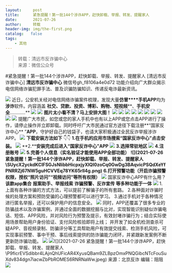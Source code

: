 ```yaml
---
layout:     post
title:      紧急提醒！第一批144个涉诈APP，赶快卸载、举报、转发、提醒家人
date:       2021-07-26
author:     转载
header-img: img/the-first.png
catalog:   false
tags:
    - 其他
---
```


<blockquote><p>转载：清远市反诈骗中心<br>
来源：微信公众号</p></blockquote>

#紧急提醒！第一批144个涉诈APP，赶快卸载、举报、转发、提醒家人
[清远市反诈骗中心]
**清远市反诈骗中心**
微信号gh_f8106a4e0d72
功能介绍向广大群众揭示电信网络诈骗犯罪手法、普及识骗防骗知识、传递反电诈最新资讯。

![]({{site.baseurl}}/postimg/3CxTSiafadcic5zyXUfbXLUClzlpaoknCpV4bErPg2kuuS97hoJJbNCtFOVZ9X0j5W26HDaregC5kibiaLGl8CPr9A.gif)
近日，公安机关经对电信网络诈骗案件梳理，发现大量**仿冒****手机APP**均为**涉诈**软件。内容涵盖
**社交、贷款、投资、博彩、购物、短视频****、****手机安全****…………**
![]({{site.baseurl}}/postimg/g6clG0PmrmS16kXrTJVicGWibuL9Cm5UWr6KPFsqRF8xYanlozaYNwG3VWbr5EPj9qaXEibgVGGYqAvK3ZopduP8Q.png)
![]({{site.baseurl}}/postimg/6icvibIkAe9v8kwRKibbRoIJp9PHk1pQEWMnFaicLMdt9mxlqoUmW6Go7V0F4tsS38f3UBdpj5Lr27Q2Fl7NQQw2zg.gif)
**图片太小看不清？马上安排大图！**
![]({{site.baseurl}}/postimg/6icvibIkAe9v8kwRKibbRoIJp9PHk1pQEWM6UvlQ8pTFyGPV7vmACCSsbURbo2Dm43T6GnPzEN6uxkcI0LXqzCAJg.gif)
![]({{site.baseurl}}/postimg/g6clG0PmrmS16kXrTJVicGWibuL9Cm5UWrgW8oxr9TiboRRicMaZ9hYzzufL1W8sgf9OmBgSJUK3Ay7FbibicOfgiaQKg.png)
![]({{site.baseurl}}/postimg/g6clG0PmrmS16kXrTJVicGWibuL9Cm5UWrDvOpbmLBZHLnno6aaUxjZbExJyPHUXXicXYVLeD9icweZx1E9p4gqmgA.png)
![]({{site.baseurl}}/postimg/g6clG0PmrmS16kXrTJVicGWibuL9Cm5UWr5CdC37kibIsXu21ZABuhkMl223AAXQbrUXwPJH8aYaBHZsDkXBXlSRQ.png)
![]({{site.baseurl}}/postimg/g6clG0PmrmS16kXrTJVicGWibuL9Cm5UWrQKsKQyr8mVTnWTUFcicrHftFO5gg3QSb6bFKG2Kp0o1aibvt5CrBpibFw.png)
![]({{site.baseurl}}/postimg/g6clG0PmrmS16kXrTJVicGWibuL9Cm5UWrlIHiaFY6V93QynktEdiaGN2sU93nzhricLic6Piak0sksdAQq5cfmA84UEA.png)
![]({{site.baseurl}}/postimg/g6clG0PmrmS16kXrTJVicGWibuL9Cm5UWrH6Q12EcrF2qTMFp3ibRRIN5RFmGCLcf18pz8VGAjd2DZ904kJnWB9HA.png)
![]({{site.baseurl}}/postimg/g6clG0PmrmS16kXrTJVicGWibuL9Cm5UWr7IkYibYAP0PTJA0wCH8ONGHMcvV1vbmYOia2X6ARZBBGk0J970DuQwyA.png)
![]({{site.baseurl}}/postimg/g6clG0PmrmS16kXrTJVicGWibuL9Cm5UWrS3a8zURUkIrmFljuDxuThBn8BH2lTf9QFicIS99MPoAdBlMZVwNlHPg.png)
![]({{site.baseurl}}/postimg/g6clG0PmrmS16kXrTJVicGWibuL9Cm5UWrVZEBaVean2NjsALJSVp3xVZSamR4RuVzubwQdPicbebiaMf4nw6wEuMg.png)
提醒广大市民，如您或您的家人手机中也有以上APP或您点击APP进行了操作，请停止操作并立即卸载。同时呼吁广大市民通过官方途径下载注册**“国家反诈中心**
”**APP**，守护好自己的钱袋子，也请大家积极通过全民反诈举报涉诈APP。
![]({{site.baseurl}}/postimg/g6clG0PmrmQgmyIUHIXEhialc66vrIicrM9v6JHkEssu3WSs2po8mHc78ImtkN4zmxm1FS5ZVW38ACYPLBHkkAdQ.png)
**下载安装方法如下**
👇👇
**1.在手机的应用市场搜索“国家反诈中心”点击安装。**
![]({{site.baseurl}}/postimg/9Dic61ict32OeG4vWp8nGYmvicmUxFJomXjzdn3fRiaY1JWrMGhiboy6yL6wvcm8mVXHMIicwPAL9mPrIoYOKuCUab2w.jpeg)
**2.****安装完成后进入“国家反诈中心”APP**
![]({{site.baseurl}}/postimg/SUycX2yckdKClFSGJsNlibbHicpxjyXlQlGsO24Q5WuxLjLpo4GhIgDT9ylmGFha4F0ylZHqiamcAickUS4lSoO1Kg.png)
**3.选择常驻地区**
![]({{site.baseurl}}/postimg/SUycX2yckdKClFSGJsNlibbHicpxjyXlQlthQBLMeQQ7PibDGHhrZICJ9GUicOEJz4ickmyKiaRveoKf19HS1BxXT4IQ.png)
**4.注册账号**
![]({{site.baseurl}}/postimg/SUycX2yckdKClFSGJsNlibbHicpxjyXlQlwaBYWXcnDb5ro1GuVFTiaMsYKWgphia2RMuaCNPPAJHwGmNdE90d0ocg.png)
**5.完善个人信息（实名验证才能使用APP全部功能）**
**![](2021-07-26
紧急提醒！第一批144个涉诈APP，赶快卸载、举报、转发、提醒家人\\SUycX2yckdKClFSGJsNlibbHicpxjyXlQl0zoCq0GwDg3BAqvicPSQdXeYfPNRRZj67NW5guHCVVEq78YK65rll4g.png)**
**6.打开预警功能（开启诈骗预警权限，授权“照片访问”“视频访问”等所有权限）**
![]({{site.baseurl}}/postimg/SUycX2yckdKClFSGJsNlibbHicpxjyXlQlbqQrRMpJC75Uib4QhOQCGH1VDKB9mJOzva7gicrU9bf8uNfeB50eOttg.png)
国家反诈中心APP有什么用？
**该款app集合**
**报案助手、举报线索**
**诈骗预警、反诈宣传**
**等多种功能于一体**
![]({{site.baseurl}}/postimg/P9ficrEVSdibbr4LAjnQhUFicAR4XyusQBaluC5icRLiarOXvTVpAfdlwJBo8YPE0fHj1GweVDibJYtTto7JByb6zMOA.png)
1.上面有各种诈骗的方式方法，可以提前了解骗子的所有套路。
2.各种面对诈骗时候的处理方案和预防受骗的心理预警都可以进行学习。
3.通过手机对于各种情况进行匿名举报，还可以保护用户的信息安全。
![]({{site.baseurl}}/postimg/FIBZec7ucChaE0GfBticZTQQq7TyhaiaeptZbqmENrZO6pazDwFpVB6aTFicgLwngsOuNLMY3sIMxddybn82O4Q8w.png)
同时，APP还覆盖了很多专业的防骗战术以及诈骗案例，并通过全面的数据挖掘与比对，实现智能识别疑似诈骗电话、短信、APP风险，并对风险行为预警及提示，有效封堵诈骗行为；结合实际使用场景帮助用户身份验证、支付风险核验即将上线；
并开发了如全机检测查杀可疑APP、音视频录制、防骗评分等工具帮助用户有效提交线索、检测手机风险，可实现事前预警、事中干预、事后线索提供的防诈骗能力闭环，并紧跟新发案例不断更新防诈骗功能。
![]({{site.baseurl}}/postimg/P9ficrEVSdibbr4LAjnQhUFicAR4XyusQBa8FMbSNbQNj42p8WQyKK7vVFOnz1ibWSXdbdDaJPz0AXAPFH6wN4yfSg.jpeg)
![]({{site.baseurl}}/postimg/P9ficrEVSdibbr4LAjnQhUFicAR4XyusQBaibCC7QKTdPTsDKJxM09O1wa5vpmSSUPiaRlJUdt922dHJovw6Zt877Ag.jpeg)![](2021-07-26
紧急提醒！第一批144个涉诈APP，赶快卸载、举报、转发、提醒家人\\P9ficrEVSdibbr4LAjnQhUFicAR4XyusQBam9ZLBpzOmxPNQGibcNTcFouSuXdv834dgn7iacwZbPbROMES6RNRNaWw.jpeg)
来源：北京反诈
编辑：阻阻
![]({{site.baseurl}}/postimg/3CxTSiafadcic5zyXUfbXLUClzlpaoknCpErldQhhamfG7KH1qHGrr3icT9iaAoE1B4noSO7EewO2k8fys5pMuaoog.gif)
